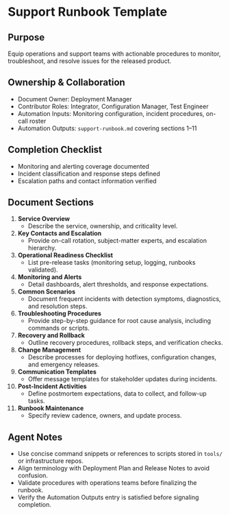 # Support Runbook Template

## Purpose

Equip operations and support teams with actionable procedures to monitor, troubleshoot, and resolve issues for the released product.

## Ownership & Collaboration

- Document Owner: Deployment Manager
- Contributor Roles: Integrator, Configuration Manager, Test Engineer
- Automation Inputs: Monitoring configuration, incident procedures, on-call roster
- Automation Outputs: `support-runbook.md` covering sections 1–11


## Completion Checklist

- Monitoring and alerting coverage documented
- Incident classification and response steps defined
- Escalation paths and contact information verified


## Document Sections

1. **Service Overview**
   - Describe the service, ownership, and criticality level.
2. **Key Contacts and Escalation**
   - Provide on-call rotation, subject-matter experts, and escalation hierarchy.
3. **Operational Readiness Checklist**
   - List pre-release tasks (monitoring setup, logging, runbooks validated).
4. **Monitoring and Alerts**
   - Detail dashboards, alert thresholds, and response expectations.
5. **Common Scenarios**
   - Document frequent incidents with detection symptoms, diagnostics, and resolution steps.
6. **Troubleshooting Procedures**
   - Provide step-by-step guidance for root cause analysis, including commands or scripts.
7. **Recovery and Rollback**
   - Outline recovery procedures, rollback steps, and verification checks.
8. **Change Management**
   - Describe processes for deploying hotfixes, configuration changes, and emergency releases.
9. **Communication Templates**
   - Offer message templates for stakeholder updates during incidents.
10. **Post-Incident Activities**
    - Define postmortem expectations, data to collect, and follow-up tasks.
11. **Runbook Maintenance**
    - Specify review cadence, owners, and update process.


## Agent Notes

- Use concise command snippets or references to scripts stored in `tools/` or infrastructure repos.
- Align terminology with Deployment Plan and Release Notes to avoid confusion.
- Validate procedures with operations teams before finalizing the runbook.
- Verify the Automation Outputs entry is satisfied before signaling completion.
